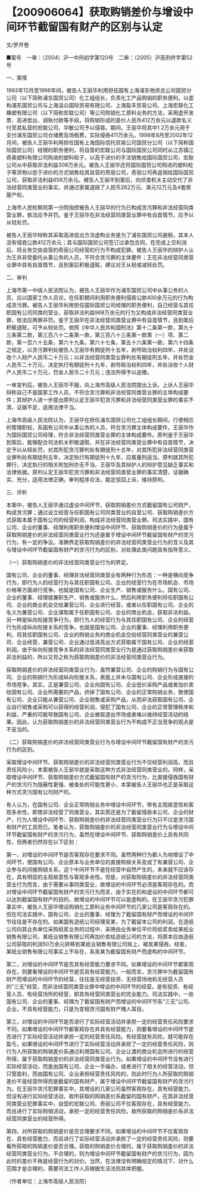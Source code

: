 # 【200906064】获取购销差价与增设中间环节截留国有财产的区别与认定

文/罗开卷

■案号　一审：（2004）沪一中刑初字第120号　二审：（2005）沪高刑终字第52号

一、案情

1993年12月至1996年间，被告人王丽华利用担任国有上海浦东物资总公司国贸分公司（以下简称浦东国贸公司）化工组组长，负责化工产品购销的职务便利，以虚构浦东国贸公司与上海溢众国际贸易有限公司、上海盈丰贸易公司、上海宏联化工橡塑有限公司（以下简称宏联公司）等公司购销化工原料业务的方法，采用虚开发票、高进低出、调账付款等手段，将购销形成的差价人民币412万余元以退款名义付至其私营的宏联公司、华敏公司予以侵吞。期间，王丽华将其中1.2万余元用于支付浦东国贸公司仓储费及场租费，实际侵吞411万余元。1998年8月至2002年12月间，被告人王丽华利用担任国有上海国际信托贸易公司国贸分公司（以下简称国际国贸公司）经理的职务便利，将自营的宏联公司与国际国贸公司同时从江苏镇江奇美塑料有限公司购进的塑料粒子，以高于进价的手法销售给国际国贸公司，宏联公司从中获取非法利益308万余元。被告人王丽华还将国际国贸公司购进的塑料粒子等货物以低于进价的方式销售给其自营的奇丽公司，奇丽公司再返销给国际国贸公司，获取非法利益659万余元。被告人王丽华到案后，向侦查机关主动交代了非法经营同类营业的事实，并通过家属退赔了人民币262万元、美元12万元及4套房屋产权。

上海市人民检察院第一分院指控被告人王丽华的行为已构成贪污罪和非法经营同类营业罪，依法应予并罚。鉴于王丽华在非法经营同类营业罪中有自首情节，应予以从轻处罚。

被告人王丽华辩称其采取高进低出方法虚构业务是为了浦东国贸公司避税，其本人没有侵吞公款412万余元；其与国际国贸公司签订过承包合同，在完成上交利润后，将业务交由自营的奇丽公司经营的行为不构成犯罪。被告人王丽华的辩护人认为王并非受委托从事公务的人员，不符合贪污罪的主体要件；王在非法经营同类营业罪中具有自首情节，且到案后积极退赃，建议对王从轻或减轻处罚。

二、审判

上海市第一中级人民法院认为，被告人王丽华作为浦东国贸公司中从事公务的人员，应以国家工作人员论，在任职期间利用职务便利侵吞公款400余万元的行为构成贪污罪。被告人王丽华利用担任国际国贸公司经理的职务便利，自己经营与其任职国有公司同类的营业，获取非法利益968万余元的行为又构成非法经营同类营业罪，依法应两罪并罚。鉴于王丽华在非法经营同类营业罪中有自首情节，且到案后积极退赃，可予从轻处罚。依照《中华人民共和国刑法》第十二条第一款，第九十三条第二款，第三百八十二条第一款，第三百八十三条第一款第（一）项、第二款，第一百六十五条，第六十九条，第六十七条，第五十六条第一款，第六十四条之规定，以贪污罪判处被告人王丽华有期徒刑十五年，剥夺政治权利四年，并处没收个人财产人民币二十万元；以非法经营同类营业罪判处有期徒刑五年，并处罚金人民币二十万元，决定执行有期徒刑十九年，剥夺政治权利四年，并处没收个人财产人民币二十万元，罚金人民币二十万元；违法所得予以追缴。

一审宣判后，被告人王丽华不服，向上海市高级人民法院提出上诉。上诉人王丽华辩称自己不是国家工作人员，不符合贪污罪和非法经营同类营业罪的主体构成要件；其辩护人进一步提出原判认定王丽华犯贪污罪和非法经营同类营业罪的事实不清，证据不足，适用法律不当。

上海市高级人民法院认为，王丽华在担任浦东国贸公司化工组组长期间，行使相应的管理职权，系国有公司中从事公务的人员，符合贪污罪主体构成要件。王丽华作为国际国贸公司经理，符合非法经营同类营业罪的主体构成要件。原判鉴于王丽华到案后，能够配合司法机关积极退赃，并在非法经营同类营业罪中有自首情节，决定予以从轻处罚，对其所犯贪污罪判处有期徒刑十五年，对其所犯非法经营同类营业罪判处有期徒刑五年，决定执行有期徒刑十九年，应属量刑适当。原判就其所犯罪行，决定执行的相关附加刑亦无不当。王丽华及其辩护人的辩护意见缺乏事实和法律依据。原判认定王丽华犯贪污罪和非法经营同类营业罪的事实清楚，证据确实、充分，适用法律正确，审判程序合法，裁定驳回上诉，维持原判。

三、评析

本案中，被告人王丽华通过虚设中间环节、获取购销差价方式截留国有公司财产，构成贪污罪；通过设立经营与任职国有公司同类营业的自营公司、获取购销差价方式获取本属于国有公司的经营利润，构成非法经营同类营业罪。司法实践中，国有公司、企业的董事、经理利用职务便利增设中间环节、获取购销差价的行为是属于获取购销差价的非法经营同类营业行为还是属于增设中间环节截留国有财产的贪污行为，有一定的争议。准确界定获取购销差价的非法经营同类营业行为的含义及其与增设中间环节截留国有财产的贪污行为的区别，对处理此类问题具有指导意义。

（一）获取购销差价的非法经营同类营业行为的界定。

国有公司、企业的董事、经理非法经营同类营业有两种行为形态：一种是横向竞争行为，即行为人的经营行为与其任职国有公司、企业的经营行为在市场机会、市场价格等方面进行竞争。也就是国有公司、企业生产、销售或服务什么，国有公司、企业的董事、经理就兼职生产、销售或服务什么，然后利用职务便利将任职国有公司、企业的商业机会交给兼营公司、企业进行经营，或者以任职国有公司、企业的名义为兼营公司、企业谋取属于任职国有公司、企业的商业机会，获取非法利益。另一种是纵向衔接竞争行为，即行为人的经营行为与其任职国有公司、企业的经营行为形成纵向衔接关系的竞争。也就是国有公司、企业的董事、经理利用职务便利，将其任职国有公司、企业的购销业务的商业机会交给经营同类营业的兼营公司、企业经营，兼营公司、企业通过低进高出方式获取属于国有公司、企业的经营利润。由于纵向衔接竞争关系的非法经营同类营业行为是通过获取购销差价来获取非法利益的，所以又将之称为获取购销差价的非法经营同类营业行为。

获取购销差价的非法经营同类营业行为，虽然兼营公司、企业的购销行为与国有公司、企业的购销行为形成纵向衔接关系，表面上并未与国有公司、企业形成直接的市场竞争，其实，正是兼营公司、企业向国有公司、企业低价采购产品或者加价卖给国有公司、企业所需要的产品，挤掉了国有公司、企业的正常购销业务，致使国有公司、企业只能从兼营公司、企业销售或采购产品，从而非法获取国有公司、企业自行销售或采购可以获得的经营利润，侵犯了国有公司、企业的正常管理秩序和利益，严重的可能导致国有公司、企业被驱逐出市场或者难以维持经营活动的结果。因此，认为获取购销差价的非法经营同类营业行为不构成不正当竞争的观点是不妥当的。

（二）获取购销差价的非法经营同类营业行为与增设中间环节截留国有财产的贪污行为的区别。

采取增设中间环节、获取购销差价的非法经营同类营业行为不仅经营利润高，而且责任风险小，本案被告人王丽华就是采取这种方式非法经营同类营业的。同样，采取增设中间环节、获取购销差价方式截留国有财产的贪污行为，比直接侵吞国有财产的贪污行为隐蔽性更强、被查处的可能性更小，本案被告人王丽华也正是采取这种方式贪污国有公司财产的。

有人认为，在国有公司、企业正常购销业务中增设中间环节，带有主观故意性和客观多余性，即使非法经营了同类营业，其实质还是为了截留侵吞本公司、企业的财产，行为人增设中间环节、获取购销差价的非法经营同类营业行为只不过是贪污国有财产的工具而已。笔者认为，获取购销差价的非法经营同类营业行为与增设中间环节截留国有财产的贪污行为，虽然在增设中间环节、获取购销差价上具有共同性，但两者仍然存在以下区别：

第一，对增设的中间环节是否客观存在要求不同。虽然两种行为都人为地增设了中间环节，使国有公司、企业原本与业务单位的直接购销关系变成了有兼营公司、企业参与的间接购销关系，这个中间环节不是在经营中自然产生的，本来就不应该存在，具有明显的主观故意性与客观多余性。但是，对获取购销差价的非法经营同类营业行为而言，由于需要从事同类营业，故增设的中间环节必须是客观存在的。而对增设中间环节截留国有财产的贪污行为而言，由于实在的和虚设的中间环节都可以达到截留国有财产的目的，故增设的中间环节可以是虚构的。在王丽华贪污犯罪事实中，被告人王丽华增设购销化工原料业务中间环节的几家公司是客观存在的。但在司法实践中，国有公司、企业的董事、经理为了截留国有财产而增设的中间环节往往是不存在的。如某国有造纸公司经理吴某，为了截留本公司的利润，在造纸公司向其业务单位采购纸浆业务的过程中，采用由业务单位平价将纸浆卖给某纸业销售有限公司，某纸业销售有限公司再加价卖给造纸公司的方法，将原本应由造纸公司获取的利润50万余元转移到某纸业销售有限公司账上，被吴某侵吞。经查，某纸业销售有限公司事实上不存在，系吴某为截留国有财产而虚构的中间环节。

第二，对增设的中间环节是否具有经营能力要求不同。如果增设的中间环节都客观存在，则要看增设的中间环节是否具有经营能力。一般而言，贪污罪中为截留国有财产而增设的中间环节的经营，往往是无经营投资、无经营场地和无经营人员的"三无"经营，而非法经营同类营业罪中增设的中间环节的经营，是有投资、有经营人员、有经营场所的经营，即具有经营同类营业的完全能力。司法实践中，一些国有公司、企业的董事、经理为了截留国有财产而增设的中间环节系"三无"公司、企业，不具有经营能力，只是为变相贪污国有财产掩人耳目。

第三，对增设的中间环节是否进行了实际经营活动并承担一定的经营责任风险要求不同。如果增设的中间环节都客观存在并具有经营能力，则要看增设的中间环节是否进行了实际经营活动并承担一定的经营责任风险。有经营就有风险，就可能存在盈亏。如果增设的中间环节进行了实际经营活动并承担了一定的经营责任风险，则行为人所获取的购销差价系通过利用国有公司、企业让渡的商业机会所进行的经营所得，属于获取购销差价的非法经营同类营业行为。如果增设的中间环节没有进行实际经营活动，而是由国有公司、企业一手操办，或者进行了相关的经营活动，但只管盈利，而由国有公司、企业承担经营责任风险的，则此时行为人所获取的购销差价不是经营所得而是截留的国有财产，属于增设中间环节截留国有财产的贪污行为。在王丽华贪污犯罪事实中，其增设的几家公司虽然客观存在，具有经营能力，但没有进行实际经营活动，故所获取的购销差价系截留的国有财产。在其非法经营同类营业犯罪事实中，自营的宏联公司、奇丽公司不仅客观存在，具有经营能力，而且进行了实际购销活动，承担一定的经营责任风险，故所获取的购销差价系非法经营同类营业的经营所得。

第四，对所获取的购销差价是否合理要求不同。如果增设的中间环节不仅客观存在、具有经营能力，而且进行了实际经营活动并承担了一定的经营责任风险，则要看所获取的购销差价是否合理。获取的购销差价合理的，属于获取购销差价的非法经营同类营业行为，不合理的，则为增设中间环节截留国有财产的贪污行为，因为此时的差价不再是经营行为的对价。当然，在法律没有明确规定的情况下，对什么范围才是合理的，需要司法工作人员根据生活法则具体把握。

（作者单位：上海市高级人民法院）